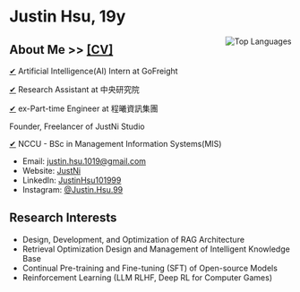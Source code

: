 # Justin Hsu, 19y

<a href="https://github.com/JustinHsu1019/JustinHsu1019/blob/main/Top_Lang.md">
  <img align="right" src="https://github-readme-stats.vercel.app/api/top-langs/?username=JustinHsu1019&hide=html" alt="Top Languages" />
</a>

## About Me >> [[CV]](https://justin-code.com/cv)

[✔](https://www.gofreight.com/company) Artificial Intelligence(AI) Intern at GoFreight

[✔](https://iis.sinica.edu.tw/zh/index.html) Research Assistant at 中央研究院

[✔](https://www.chainsea.com.tw) ex-Part-time Engineer at 程曦資訊集團

Founder, Freelancer of JustNi Studio

[✔](https://mis2.nccu.edu.tw) NCCU - BSc in Management Information Systems(MIS)

- Email: [justin.hsu.1019@gmail.com](mailto:justin.hsu.1019@gmail.com)
- Website: [JustNi](https://justin-code.com)
- LinkedIn: [JustinHsu101999](https://www.linkedin.com/in/justinhsu101999/)
- Instagram: [@Justin.Hsu.99](https://www.instagram.com/justin.hsu.99/)

## Research Interests
- Design, Development, and Optimization of RAG Architecture
- Retrieval Optimization Design and Management of Intelligent Knowledge Base
- Continual Pre-training and Fine-tuning (SFT) of Open-source Models
- Reinforcement Learning (LLM RLHF, Deep RL for Computer Games)
